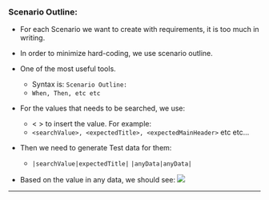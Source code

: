 ### Scenario Outline:

- For each Scenario we want to create with requirements, it is too much in writing.
- In order to minimize hard-coding, we use scenario outline.
- One of the most useful tools.
    - Syntax is: `Scenario Outline:`
    - `When, Then, etc etc`
- For the values that needs to be searched, we use:
    - < > to insert the value. For example:
    - `<searchValue>, <expectedTitle>, <expectedMainHeader>` etc etc...
- Then we need to generate Test data for them:
    - `|searchValue|expectedTitle|`
      `|anyData|anyData|`
    
- Based on the value in any data, we should see:
![](../../../Desktop/scenarioOutline.png)
---